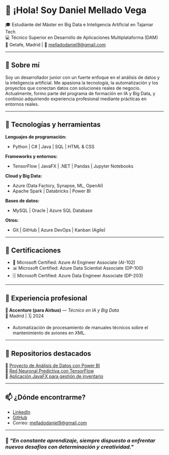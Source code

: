 # 👋 ¡Hola! Soy Daniel Mellado Vega

🎓 Estudiante del Máster en Big Data e Inteligencia Artificial en Tajamar Tech  
💻 Técnico Superior en Desarrollo de Aplicaciones Multiplataforma (DAM)  
📍 Getafe, Madrid | 📧 melladodaniel9@gmail.com

---

## 🚀 Sobre mí

Soy un desarrollador junior con un fuerte enfoque en el análisis de datos y la inteligencia artificial. Me apasiona la tecnología, la automatización y los proyectos que conectan datos con soluciones reales de negocio. Actualmente, formo parte del programa de formación en IA y Big Data, y continúo adquiriendo experiencia profesional mediante prácticas en entornos reales.

---

## 🧠 Tecnologías y herramientas

**Lenguajes de programación:**  
- Python | C# | Java | SQL | HTML & CSS  

**Frameworks y entornos:**  
- TensorFlow | JavaFX | .NET | Pandas | Jupyter Notebooks  

**Cloud y Big Data:**  
- Azure (Data Factory, Synapse, ML, OpenAI)  
- Apache Spark | Databricks | Power BI  

**Bases de datos:**  
- MySQL | Oracle | Azure SQL Database  

**Otros:**  
- Git | GitHub | Azure DevOps | Kanban (Agile)

---

## 📜 Certificaciones

- 🧠 Microsoft Certified: Azure AI Engineer Associate (AI-102)  
- 📊 Microsoft Certified: Azure Data Scientist Associate (DP-100)  
- 🗄️ Microsoft Certified: Azure Data Engineer Associate (DP-203)  


---

## 💼 Experiencia profesional

**🔹 Accenture (para Airbus)** — *Técnico en IA y Big Data*  
📍 Madrid | 🗓️ 2024

- Automatización de procesamiento de manuales técnicos sobre el  mantenimiento de aviones en XML.  
 


---

## 📁 Repositorios destacados

🔹 [Proyecto de Análisis de Datos con Power BI](#)  
🔹 [Red Neuronal Predictiva con TensorFlow](#)  
🔹 [Aplicación JavaFX para gestión de inventario](#)

---

## 📫 ¿Dónde encontrarme?

- [LinkedIn](https://www.linkedin.com/in/daniel-mellado-vega)  
- [GitHub](https://github.com/meellaadoo04)  
- Correo: melladodaniel9@gmail.com

---

### 📌 *"En constante aprendizaje, siempre dispuesto a enfrentar nuevos desafíos con determinación y creatividad."*

